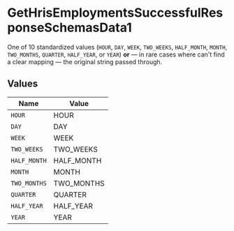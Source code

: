 # GetHrisEmploymentsSuccessfulResponseSchemasData1

One of 10 standardized values (`HOUR`, `DAY`, `WEEK`, `TWO_WEEKS`, `HALF_MONTH`, `MONTH`, `TWO_MONTHS`, `QUARTER`, `HALF_YEAR`, or `YEAR`) **or** — in rare cases where can't find a clear mapping — the original string passed through.


## Values

| Name         | Value        |
| ------------ | ------------ |
| `HOUR`       | HOUR         |
| `DAY`        | DAY          |
| `WEEK`       | WEEK         |
| `TWO_WEEKS`  | TWO_WEEKS    |
| `HALF_MONTH` | HALF_MONTH   |
| `MONTH`      | MONTH        |
| `TWO_MONTHS` | TWO_MONTHS   |
| `QUARTER`    | QUARTER      |
| `HALF_YEAR`  | HALF_YEAR    |
| `YEAR`       | YEAR         |